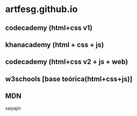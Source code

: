 # artfesg.github.io

codecademy (html+css v1)
--
khanacademy (html + css + js)
--
codecademy (html+css v2 + js + web)
--
w3schools [base teórica(html+css+js)]
--
MDN
--
saiyajin
